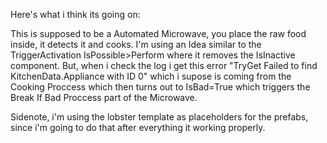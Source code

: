Here's what i think its going on:

This is supposed to be a Automated Microwave, you place the raw food inside, it detects it and cooks. I'm using an Idea similar to the TriggerActivation IsPossible>Perform where it removes the IsInactive component. 
But, when i check the log i get this error "TryGet Failed to find KitchenData.Appliance with ID 0"
which i supose is coming from the Cooking Proccess which then turns out to IsBad=True which triggers the Break If Bad Proccess part of the Microwave.

Sidenote, i'm using the lobster template as placeholders for the prefabs, since i'm going to do that after everything it working properly.
